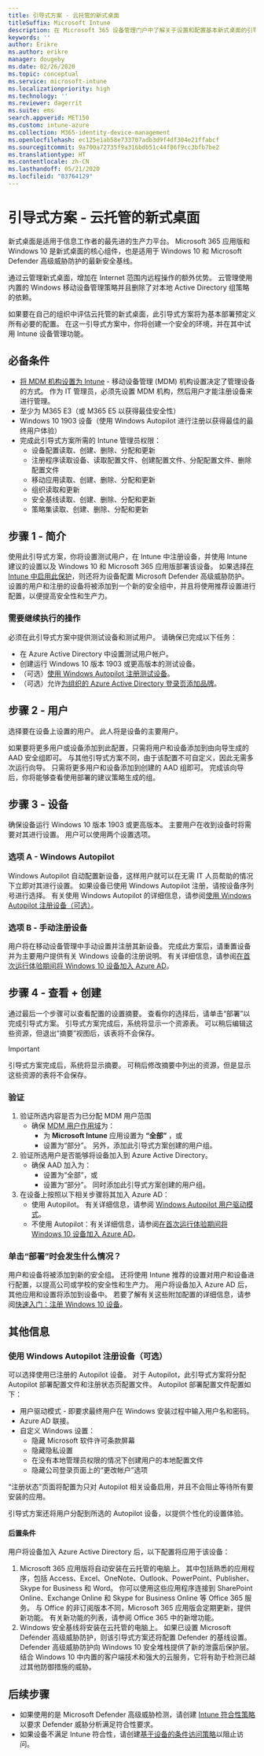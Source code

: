 ```yaml
---
title: 引导式方案 - 云托管的新式桌面
titleSuffix: Microsoft Intune
description: 在 Microsoft 365 设备管理门户中了解关于设置和配置基本新式桌面的引导式方案。
keywords: ''
author: Erikre
ms.author: erikre
manager: dougeby
ms.date: 02/26/2020
ms.topic: conceptual
ms.service: microsoft-intune
ms.localizationpriority: high
ms.technology: ''
ms.reviewer: dagerrit
ms.suite: ems
search.appverid: MET150
ms.custom: intune-azure
ms.collection: M365-identity-device-management
ms.openlocfilehash: ec125e1ab58e733707adb3d9f4df304e21ffabcf
ms.sourcegitcommit: 9a700a72735f9a316bdb51c44f86f9cc3bfb7be2
ms.translationtype: HT
ms.contentlocale: zh-CN
ms.lasthandoff: 05/21/2020
ms.locfileid: "83764129"
---
```

# <a name="guided-scenario---cloud-managed-modern-desktop"></a>引导式方案 - 云托管的新式桌面

新式桌面是适用于信息工作者的最先进的生产力平台。 Microsoft 365 应用版和 Windows 10 是新式桌面的核心组件，也是适用于 Windows 10 和 Microsoft Defender 高级威胁防护的最新安全基线。

通过云管理新式桌面，增加在 Internet 范围内远程操作的额外优势。 云管理使用内置的 Windows 移动设备管理策略并且删除了对本地 Active Directory 组策略的依赖。

如果要在自己的组织中评估云托管的新式桌面，此引导式方案将为基本部署预定义所有必要的配置。 在这一引导式方案中，你将创建一个安全的环境，并在其中试用 Intune 设备管理功能。

## <a name="prerequisites"></a>必备条件

- [将 MDM 机构设置为 Intune](../fundamentals/mdm-authority-set.md#set-mdm-authority-to-intune) - 移动设备管理 (MDM) 机构设置决定了管理设备的方式。 作为 IT 管理员，必须先设置 MDM 机构，然后用户才能注册设备来进行管理。
- 至少为 M365 E3（或 M365 E5 以获得最佳安全性）
- Windows 10 1903 设备（使用 Windows Autopilot 进行注册以获得最佳的最终用户体验）
- 完成此引导式方案所需的 Intune 管理员权限：
  - 设备配置读取、创建、删除、分配和更新
  - 注册程序读取设备、读取配置文件、创建配置文件、分配配置文件、删除配置文件
  - 移动应用读取、创建、删除、分配和更新
  - 组织读取和更新
  - 安全基线读取、创建、删除、分配和更新
  - 策略集读取、创建、删除、分配和更新

## <a name="step-1---introduction"></a>步骤 1 - 简介

使用此引导式方案，你将设置测试用户，在 Intune 中注册设备，并使用 Intune 建议的设置以及 Windows 10 和 Microsoft 365 应用版部署该设备。 如果选择[在 Intune 中启用此保护](../protect/advanced-threat-protection.md#enable-microsoft-defender-atp-in-intune)，则还将为设备配置 Microsoft Defender 高级威胁防护。 设置的用户和注册的设备将被添加到一个新的安全组中，并且将使用推荐设置进行配置，以便提高安全性和生产力。

### <a name="what-you-will-need-to-continue"></a>需要继续执行的操作

必须在此引导式方案中提供测试设备和测试用户。 请确保已完成以下任务：

- 在 Azure Active Directory 中设置测试用户帐户。
- 创建运行 Windows 10 版本 1903 或更高版本的测试设备。
- （可选）[使用 Windows Autopilot 注册测试设备](../enrollment/enrollment-autopilot.md#add-devices)。
- （可选）允许[为组织的 Azure Active Directory 登录页添加品牌](https://go.microsoft.com/fwlink/?linkid=2102455)。

## <a name="step-2---user"></a>步骤 2 - 用户

选择要在设备上设置的用户。 此人将是设备的主要用户。

如果要将更多用户或设备添加到此配置，只需将用户和设备添加到由向导生成的 AAD 安全组即可。 与其他引导式方案不同，由于该配置不可自定义，因此无需多次运行向导。 只需将更多用户和设备添加到创建的 AAD 组即可。 完成该向导后，你将能够查看使用部署的建议策略生成的组。

## <a name="step-3---device"></a>步骤 3 - 设备

确保设备运行 Windows 10 版本 1903 或更高版本。  主要用户在收到设备时将需要对其进行设置。 用户可以使用两个设置选项。

### <a name="option-a--windows-autopilot"></a>选项 A - Windows Autopilot

Windows Autopilot 自动配置新设备，这样用户就可以在无需 IT 人员帮助的情况下立即对其进行设置。 如果设备已使用 Windows Autopilot 注册，请按设备序列号进行选择。 有关使用 Windows Autopilot 的详细信息，请参阅[使用 Windows Autopilot 注册设备（可选）](../fundamentals/guided-scenarios-cloud-managed-pc.md#register-device-with-windows-autopilot-optional)。

### <a name="option-b--manual-device-enrollment"></a>选项 B - 手动注册设备

用户将在移动设备管理中手动设置并注册其新设备。 完成此方案后，请重置设备并为主要用户提供有关 Windows 设备的注册说明。 有关详细信息，请参阅[在首次运行体验期间将 Windows 10 设备加入 Azure AD](https://docs.microsoft.com/azure/active-directory/devices/azuread-joined-devices-frx#joining-a-device)。

## <a name="step-4---review--create"></a>步骤 4 - 查看 + 创建

通过最后一个步骤可以查看配置的设置摘要。 查看你的选择后，请单击“部署”以完成引导式方案。 引导式方案完成后，系统将显示一个资源表。 可以稍后编辑这些资源，但退出“摘要”视图后，该表将不会保存。

> [!IMPORTANT]
> 引导式方案完成后，系统将显示摘要。 可稍后修改摘要中列出的资源，但是显示这些资源的表将不会保存。

### <a name="verification"></a>验证

1. 验证所选内容是否为已分配 MDM 用户范围
    - 确保 [MDM 用户作用域](../enrollment/windows-enroll.md#enable-windows-10-automatic-enrollment)为：
        - 为 **Microsoft Intune** 应用设置为 **“全部”** ，或
        - 设置为“部分”。 另外，添加此引导式方案创建的用户组。
2. 验证所选用户是否能够将设备加入到 Azure Active Directory。
    - 确保 AAD 加入为：
        - 设置为“全部”，或
        - 设置为“部分”。 同时添加此引导式方案创建的用户组。
3. 在设备上按照以下相关步骤将其加入 Azure AD：
    - 使用 Autopilot。 有关详细信息，请参阅 [Windows Autopilot 用户驱动模式](https://docs.microsoft.com/windows/deployment/windows-autopilot/user-driven)。
    - 不使用 Autopilot：有关详细信息，请参阅[在首次运行体验期间将 Windows 10 设备加入 Azure AD](https://docs.microsoft.com/azure/active-directory/devices/azuread-joined-devices-frx#joining-a-device)。

### <a name="what-happens-when-i-click-deploy"></a>单击“部署”时会发生什么情况？
用户和设备将被添加到新的安全组。 还将使用 Intune 推荐的设置对用户和设备进行配置，以提高公司或学校的安全性和生产力。 用户将设备加入 Azure AD 后，其他应用和设置将添加到设备中。 若要了解有关这些附加配置的详细信息，请参阅[快速入门：注册 Windows 10 设备](../enrollment/quickstart-enroll-windows-device.md)。

## <a name="additional-information"></a>其他信息

### <a name="register-device-with-windows-autopilot-optional"></a>使用 Windows Autopilot 注册设备（可选）

可以选择使用已注册的 Autopilot 设备。 对于 Autopilot，此引导式方案将分配 Autopilot 部署配置文件和注册状态页配置文件。 Autopilot 部署配置文件配置如下：

- 用户驱动模式 - 即要求最终用户在 Windows 安装过程中输入用户名和密码。
- Azure AD 联接。
- 自定义 Windows 设置：
  - 隐藏 Microsoft 软件许可条款屏幕
  - 隐藏隐私设置 
  - 在没有本地管理员权限的情况下创建用户的本地配置文件
  - 隐藏公司登录页面上的“更改帐户”选项

“注册状态”页面将配置为只对 Autopilot 相关设备启用，并且不会阻止等待所有要安装的应用。

引导式方案还将用户分配到所选的 Autopilot 设备，以提供个性化的设置体验。

#### <a name="post-requisites"></a>后置条件

用户将设备加入 Azure Active Directory 后，以下配置将应用于该设备：

1. Microsoft 365 应用版将自动安装在云托管的电脑上。 其中包括熟悉的应用程序，包括 Access、Excel、OneNote、Outlook、PowerPoint、Publisher、Skype for Business 和 Word。 你可以使用这些应用程序连接到 SharePoint Online、Exchange Online 和 Skype for Business Online 等 Office 365 服务。 与 Office 的非订阅版本不同，Microsoft 365 应用版会定期更新，提供新功能。 有关新功能的列表，请参阅 Office 365 中的新增功能。
2. Windows 安全基线将安装在云托管的电脑上。 如果已设置 Microsoft Defender 高级威胁防护，则该引导式方案还将配置 Defender 的基线设置。 Defender 高级威胁防护向 Windows 10 安全堆栈提供了新的泄露后保护层。 结合 Windows 10 中内置的客户端技术和强大的云服务，它将有助于检测已越过其他防御措施的威胁。 

## <a name="next-steps"></a>后续步骤

- 如果使用的是 Microsoft Defender 高级威胁检测，请创建 [Intune 符合性策略](../protect/advanced-threat-protection.md#create-and-assign-the-compliance-policy)以要求 Defender 威胁分析满足符合性要求。
- 如果设备不满足 Intune 符合性，请创建[基于设备的条件访问策略](../protect/advanced-threat-protection.md#create-a-conditional-access-policy)以阻止访问。
